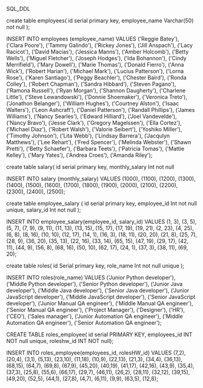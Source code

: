 SQL_DDL


create table employees(
id serial primary key,
employee_name Varchar(50) not null
);

INSERT INTO employees (employee_name)
VALUES ('Reggie Batey'), 
('Clara Poore'), 
('Tammy Galindo'), 
('Rickey Jones'), 
('Jill Anspach'), 
('Lacy Racicot'), 
('David Macias'), 
('Jessica Manns'), 
('Amber Holcomb'), 
('Betty Wells'), 
('Miguel Fletcher'), 
('Joseph Hodges'), 
('Ida Bohannon'), 
('Cindy Merrifield'), 
('Mary Dowell'), 
('Marie Thomas'), 
('Donald Fierro'), 
('Anna Wick'), 
('Robert Harian'), 
('Michael Mark'), 
('Lucius Patterson'), 
('Lorna Rose'), 
('Karen Santiago'), 
('Peggy Beachler'), 
('Chester Baird'), 
('Ronda Colley'), 
('Robert Chapman'), 
('Sandra Hibbard'), 
('Steven Pagano'), 
('Ramona Russell'), 
('Ryan Morgan'), 
('Shannon Daugherty'), 
('Charlene Little'), 
('Steve Lewandowski'), 
('Donnie Shoemaker'), 
('Veronica Treto'), 
('Jonathon Belanger'), 
('William Hughes'), 
('Courtney Alston'), 
('Isaac Walters'), 
('Leon Ashcraft'), 
('Daniel Patterson'), 
('Randall Phillips'), 
('James Williams'), 
('Nancy Searles'), 
('Edward Hilliard'), 
('Joel Vandevelde'), 
('Nancy Bravo'), 
('Jesse Clark'), 
('Gregory Magelssen'), 
('Ella Cortez'), 
('Michael Diaz'), 
('Robert Walsh'), 
('Valorie Seibert'), 
('Yoshiko Miller'), 
('Timothy Johnson'), 
('Lita Webb'), 
('Lindsay Barrera'), 
('Jacqulyn Matthews'), 
('Lee Rehart'), 
('Fred Spencer'), 
('Melinda Webster'), 
('Shawn Pretti'), 
('Betty Schaefer'), 
('Barbara Teets'), 
('Patricia Tomas'), 
('Mattie Kelley'), 
('Mary Yates'), 
('Andrea Croes'), 
('Amanda Riley');


create table salary(
id serial primary key,
monthly_salary Int not null

INSERT INTO salary (monthly_salary)
VALUES (1000),
		(1100),
		 (1200),
		 (1300),
		 (1400),
		 (1500),
		 (1600),
		 (1700),
		 (1800),
		 (1900),
		 (2000),
		 (2100),
		 (2200),
		 (2300),
		 (2400),
		 (2500);


create table employee_salary (
id serial  primary key,
employee_id Int not null unique,
salary_id Int not null
);



INSERT INTO employee_salary(employee_id, salary_id)
VALUES (1, 3),
			(3, 5),
			(5, 7),
			(7, 9),
			(9, 11),
			(11, 13),
			(13, 15),
			(15, 17),
			(17, 19),
			(19, 21),
			(2, 23),
			(4, 25),
			(6, 8),
			(8, 16),
			(10, 10),
			(12, 17),
			(14, 1),
			(16, 3),
			(18, 11),
			(20, 20),
			(21, 8),
			(25, 7),
			(28, 9),
			(36, 20),
			(35, 13),
			(22, 16),
			(33, 14),
			(65, 15),
			(47, 19),
			(29, 17),
			(42, 11),
			(44, 9),
			(56, 8),
			(68, 16),
			(50, 10),
			(62, 17),
			(24, 1),
			(37, 3),
			(38, 11),
			(69, 20);



create table roles(
id Serial  primary key,
role_name Int not null unique
);



INSERT INTO roles(role_name)
VALUES 		('Junior Python developer'),
			('Middle Python developer'),
			('Senior Python developer'),
			('Junior Java developer'),
			('Middle Java developer'),
			('Senior Java developer'),
			('Junior JavaScript developer'),
			('Middle JavaScript developer'),
			('Senior JavaScript developer'),
			('Junior Manual QA engineer'),
			('Middle Manual QA engineer'),
			('Senior Manual QA engineer'),
			('Project Manager'),
			('Designer'),
			('HR'),
			('CEO'),
			('Sales manager'),
			('Junior Automation QA engineer'),
			('Middle Automation QA engineer'),
			('Senior Automation QA engineer');

   CREATE TABLE roles_employee(
 	 id serial PRIMARY KEY,
 	 employees_id INT NOT null unique,
 	 roleshw_id INT NOT null);



INSERT INTO roles_employee(employees_id, rolesHW_id)
		VALUES  (7,2),
			(20,4),
			(3,1),
			(5,13),
			(23,10),
			(11,18),
			(10,9),
			(22,13),
			(21,3),
			(34,4),
			(36,13),
			(68,15),
			(64,7),
			(69,8),
			(67,9),
			(45,20),
			(40,19),
			(41,17),
			(42,16),
			(43,9),
			(35,4),
			(37,3),
			(25,8),
			(55,6),
			(66,17),
			(29,7),
			(46,11),
			(26,2),
			(28,11),
			(32,12),
			(39,15),
			(49,20),
			(52,5),
			(44,1),
			(27,8),
			(4,7),
			(6,11),
			(9,9),
			(63,5),
			(12,8);
